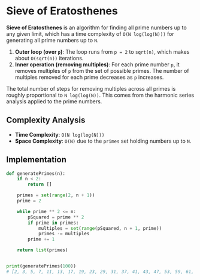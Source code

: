 # Sieve of Eratosthenes

**Sieve of Eratosthenes** is an algorithm for finding all prime numbers up to any given limit, which has a time complexity of `O(N log(log(N)))` for generating all prime numbers up to `N`. 

1. **Outer loop (over `p`)**: The loop runs from `p = 2` to `sqrt(n)`, which makes about `O(sqrt(n))` iterations.
2. **Inner operation (removing multiples)**: For each prime number `p`, it removes multiples of `p` from the set of possible primes. The number of multiples removed for each prime decreases as `p` increases.

The total number of steps for removing multiples across all primes is roughly proportional to `N log(log(N))`. This comes from the harmonic series analysis applied to the prime numbers.

## Complexity Analysis
- **Time Complexity**: `O(N log(log(N)))`
- **Space Complexity**: `O(N)` due to the `primes` set holding numbers up to `N`.

## Implementation
```python
def generatePrimes(n):
    if n < 2:
        return []

    primes = set(range(2, n + 1))
    prime = 2

    while prime ** 2 <= n:
        pSquared = prime ** 2
        if prime in primes:
            multiples = set(range(pSquared, n + 1, prime))
            primes -= multiples
        prime += 1

    return list(primes)


print(generatePrimes(100))
# [2, 3, 5, 7, 11, 13, 17, 19, 23, 29, 31, 37, 41, 43, 47, 53, 59, 61, 67, 71, 73, 79, 83, 89, 97]
```
